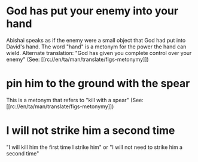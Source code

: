 # God has put your enemy into your hand

Abishai speaks as if the enemy were a small object that God had put into David's hand. The word "hand" is a metonym for the power the hand can wield. Alternate translation: "God has given you complete control over your enemy" (See: [[rc://en/ta/man/translate/figs-metonymy]])

# pin him to the ground with the spear

This is a metonym that refers to "kill with a spear" (See: [[rc://en/ta/man/translate/figs-metonymy]])

# I will not strike him a second time

"I will kill him the first time I strike him" or "I will not need to strike him a second time"

